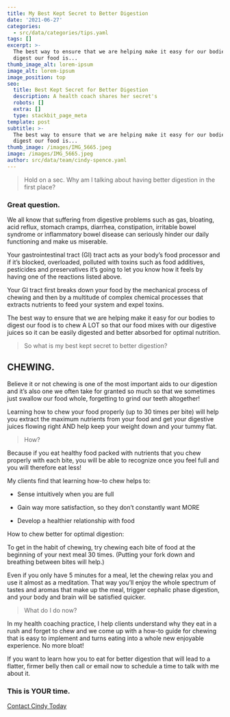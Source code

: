 ```yaml
---
title: My Best Kept Secret to Better Digestion
date: '2021-06-27'
categories:
  - src/data/categories/tips.yaml
tags: []
excerpt: >-
  The best way to ensure that we are helping make it easy for our bodies to
  digest our food is...
thumb_image_alt: lorem-ipsum
image_alt: lorem-ipsum
image_position: top
seo:
  title: Best Kept Secret for Better Digestion
  description: A health coach shares her secret's
  robots: []
  extra: []
  type: stackbit_page_meta
template: post
subtitle: >-
  The best way to ensure that we are helping make it easy for our bodies to
  digest our food is...
thumb_image: /images/IMG_5665.jpeg
image: /images/IMG_5665.jpeg
author: src/data/team/cindy-spence.yaml
---
```

> Hold on a sec. Why am I talking about having better digestion in the first place?

### Great question.

We all know that suffering from digestive problems such as gas, bloating, acid reflux, stomach cramps, diarrhea, constipation, irritable bowel syndrome or inflammatory bowel disease can seriously hinder our daily functioning and make us miserable.

Your gastrointestinal tract (GI) tract acts as your body’s food processor and if it’s blocked, overloaded, polluted with toxins such as food additives, pesticides and preservatives it’s going to let you know how it feels by having one of the reactions listed above.

Your GI tract first breaks down your food by the mechanical process of chewing and then by a multitude of complex chemical processes that extracts nutrients to feed your system and expel toxins.

The best way to ensure that we are helping make it easy for our bodies to digest our food is to chew A LOT so that our food mixes with our digestive juices so it can be easily digested and better absorbed for optimal nutrition.

> So what is my best kept secret to better digestion?

## CHEWING.

Believe it or not chewing is one of the most important aids to our digestion and it’s also one we often take for granted so much so that we sometimes just swallow our food whole, forgetting to grind our teeth altogether!

Learning how to chew your food properly (up to 30 times per bite) will help you extract the maximum nutrients from your food and get your digestive juices flowing right AND help keep your weight down and your tummy flat.

> How?

Because if you eat healthy food packed with nutrients that you chew properly with each bite, you will be able to recognize once you feel full and you will therefore eat less!

My clients find that learning how-to chew helps to:

*   Sense intuitively when you are full

*   Gain way more satisfaction, so they don’t constantly want MORE

*   Develop a healthier relationship with food

How to chew better for optimal digestion:

To get in the habit of chewing, try chewing each bite of food at the beginning of your next meal 30 times. (Putting your fork down and breathing between bites will help.)

Even if you only have 5 minutes for a meal, let the chewing relax you and use it almost as a meditation. That way you’ll enjoy the whole spectrum of tastes and aromas that make up the meal, trigger cephalic phase digestion, and your body and brain will be satisfied quicker.

> What do I do now?

In my health coaching practice, I help clients understand why they eat in a rush and forget to chew and we come up with a how-to guide for chewing that is easy to implement and turns eating into a whole new enjoyable experience. No more bloat!

If you want to learn how you to eat for better digestion that will lead to a flatter, firmer belly then call or email now to schedule a time to talk with me about it.

### This is YOUR time.

[Contact Cindy Today](http://lakecitycoaching.netlify.app/contact)
